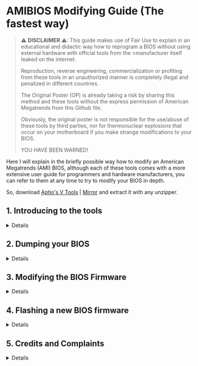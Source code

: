 [Aptio's V Tools]: https://www.mediafire.com/file/ucvt4pdxjrtpmu7/Tools_for_AMI_Aptio_V.zip/file
[Mirror]: https://disk.yandex.com/d/XrZjsImaqxl8Uw

# AMIBIOS Modifying Guide (The fastest way)

> ⚠ **DISCLAIMER** ⚠: This guide makes use of Fair Use to explain in an educational and didactic way how to reprogram a BIOS without using external hardware with official tools from the >manufacturer itself leaked on the internet.
>
>Reproduction, reverse engineering, commercialization or profiting from these tools in an unauthorized manner is completely illegal and penalized in different countries.
>
>The Original Poster (OP) is already taking a risk by sharing this method and these tools without the express permission of American Megatrends from this Github file.
>
>Obviously, the original poster is not responsible for the use/abuse of these tools by third parties, nor for thermonuclear explosions that occur on your motherboard if you make strange modifications to your BIOS.
>
>YOU HAVE BEEN WARNED!


Here I will explain in the briefly possible way how to modify an American Megatrends (AMI) BIOS, although each of these tools comes with a more extensive user guide for programmers and hardware manufacturers, you can refer to them at any time to try to modify your BIOS in depth.

So, download [Aptio's V Tools] | [Mirror] and extract it with any unzipper.


## 1. Introducing to the tools

<details>

Once unzipped, we will have the following files:
   
Aptio V AMI Firmware Update Utility (**AFU**): This is to safely dump and/or flash all of our BIOS images to the motherboard without using an external programmer.

This has 3 variants:
 
- AFUDOS: For flash BIOS firmwares from DOS System/Command Prompt or Legacy BIOSes

- AFUEFI: For flash BIOS firmwares from a USB Memory Stick on UEFI BIOSes (GNU/Linux OSes included). 

- AFUWIN: For flash BIOS firmwares from Windows 7/8/8.1/10 with some intuitive options (command prompt) or an understandable interface (GUI).


AMI BIOS Guard Firmware Update Tool (**AMIBGT**, within AFU files): This is a trusted BIOS Flasher for firmwares with Intel Bios Guard Security available.

This has 2 variants:

 - BGTEFI: For flash BIOS firmwares from a USB Memory Stick on UEFI BIOSes (GNU/Linux). 

 - BGTWIN: For flash BIOS firmwares from Windows 7/8/8.1/10 (command prompt)

AMI BIOS Configuration Program (**AMIBCP**): This is the cherry on the cake, where we can modify/unlock/hide parameters, settings, menus and anything else we can think of as long as the BIOS chip and the Chipset allow it. This is only available for Windows 7 and 10; on Windows 8/8.1 may be works but crash randomly.

---

</details>

## 2. Dumping your BIOS

<details>

Now, we proceed to execute AFU (in my case, AFUWINGUI):


![AFU1](https://i.imgur.com/yNsa8RU.png)

*Here we can see relevant information about the BIOS that is currently installed on our motherboard, such as: The Operating System, the BIOS firmware size, the NVRAM size, the firmware version and GUID, and the chip model that our BIOS uses*.



In this specific case, I show how to make a dump of our already installed BIOS pressing the "Save" option:


![AFU2](https://i.imgur.com/Ca2yiq1.png)

*You can rename the dump file to the path and name you want as long as you don't change its .fd/.rom format*


When the dump process starts, it will automatically take you to the "Progress" tab.
While the dump process is running, you will not be able to use your computer until it is finished.

Once the process is complete, the "Progress" tab will look like this:

![AFU3](https://i.imgur.com/OA9pWGx.png)

*If «Stage» is "done" you could close the AFU program.*

---

</details>

## 3. Modifying the BIOS Firmware

<details>

Now that we have a dump of our BIOS firmware, we proceed to run AMIBCP to modify it.

*We go to the "Open 📂" option, look for our firmware in .fd/.rom format and select it*

![BCP1](https://i.imgur.com/gqltUUE.png)


At this point, we will see on the left panel, the entire structure of the firmware; while on the right side, each and every one of the options to customize are displayed.


![BCP2](https://i.imgur.com/uf588We.png)

*In this case, I will do the demonstration with the Overclocking settings*


As we can see, some specific values ​​can be defined such as:

- Control group structures: Also known as categories, this is where different sets of instructions are grouped together.
- Show: As the name suggests, it defines whether a category/instruction is visible (or not) in the BIOS Firmware.
- Access/Use: Defines who is the viewer of the categories/options in the BIOS interface. This is divided into 4 groups:

  - Default: Sets to a specific viewer type defined by the manufacturer (in this case AMI).
  - User: Defines any type of user that enters the interface as an observer.
  - Extended User: It is very similar to the previous one, but this observer can only access with certain "administrative permissions" (such as a password in the BIOS Firmware)
  - Supervisor: This observer needs to enable the BIOS "Administrator Mode" to see the categories/options
 
- Fail-safe: Defines specific parameters to be met, such as a switch, a data swap option or a toggle option (eg. Graphic memory allocation is the Category, User is the Access (viewer) on BIOS UI and "2GB" is the Fail-safe option, like a testing value). 
- Optimal: It is a parameter similar to the fail-safe parameter, but within values ​​previously established by the manufacturer (eg. Graphic memory allocation is the Category, User is the Access (viewer) on BIOS UI, "2GB" is the Fail-safe option and "128MB" is the Optimal option, like a final/effective value).


*Once our modification is complete, we can save (or save as) our modified firmware as seen below.*

![BCP3](https://i.imgur.com/ctFVcvQ.png)
  
</details>

## 4. Flashing a new BIOS firmware
<details>

It's time to flash our modified BIOS firmware to our motherboard, so let's run AFU again.

We go to the "Open" option, looking for our modified BIOS firmware in .rom format and select it as the image below:

![AFU4](https://i.imgur.com/l6UNqOr.png)

*After this, you will be automatically taken to the “Setup” tab, make sure the “Main BIOS Image” option is checked.*


Then, we click on "Flash" (without measuring the consequences) and wait for the process to finish.

![AFU5](https://i.imgur.com/mn6Tvqc.png)

*1. If the installation of the new firmware is successful, green boxes will be displayed with a message in "Stage: Done"*
 
*2. If the installation of the new firmware fails we will see the boxes in red plus a warning in "Stage: Failed"*

*3. Otherwise, if the installation is interrupted by any computer/user action, **IT IS NOT RECOMMENDED TO DISCONNECT OR RESTART THE DEVICE UNTIL A BIOS FIRMWARE BE INSTALLED**.*

</details>

## 5. Credits and Complaints

<details>

- American Megatrends International (AMI): Creators of the tools, official manuals and BIOS firmwares as a basis for OEM manufacturers.

- Internet: For allow AMI customers leak these tools and share knowledge with the world.

- Huananzhi: For making cheap motherboards that allow BIOS dumping without the need for an external programmer.

- Myself: For making this possible.
   
</details>


